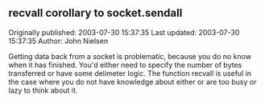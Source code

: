 ## recvall corollary  to socket.sendall

Originally published: 2003-07-30 15:37:35
Last updated: 2003-07-30 15:37:35
Author: John Nielsen

Getting data back from a socket is problematic, because you do no know when it has finished. You'd either need to specify the number of bytes transferred or have some delimeter logic. The function recvall is useful in the case where you do not have knowledge about either or are too busy or lazy to think about it.